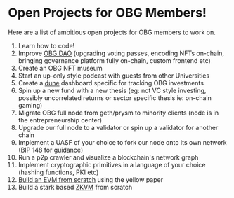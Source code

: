 # Open Projects for OBG Members!
Here are a list of ambitious open projects for OBG members to work on. 

1. Learn how to code!
2. Improve [OBG DAO](https://github.com/0xkrabbypatty/OBG-DAO) (upgrading voting passes, encoding NFTs on-chain, bringing governance platform fully on-chain, custom frontend etc)
3. Create an OBG NFT museum 
4. Start an up-only style podcast with guests from other Universities
5. Create a [dune](https://dune.com/browse/dashboards) dashboard specific for tracking OBG investments 
6. Spin up a new fund with a new thesis (eg: not VC style investing, possibly uncorrelated returns or sector specific thesis ie: on-chain gaming) 
7. Migrate OBG full node from geth/prysm to minority clients (node is in the entrepreneurship center)
8. Upgrade our full node to a validator or spin up a validator for another chain
9. Implement a UASF of your choice to fork our node onto its own network (BIP 148 for guidance)
10. Run a p2p crawler and visualize a blockchain's network graph
11. Implement cryptographic primitives in a language of your choice (hashing functions, PKI etc)
12. [Build an EVM from scratch](https://www.notion.so/Building-an-EVM-from-scratch-part-1-the-execution-context-c28ebb4200c94f6fb75948a5feffc686) using the yellow paper
13. Build a stark based [ZKVM](https://aszepieniec.github.io/stark-brainfuck/) from scratch
